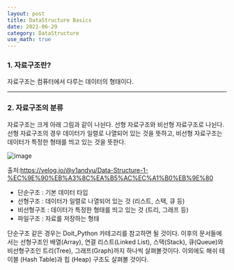 ```yaml
---
layout: post
title: DataStructure Basics
date: 2021-06-29
category: DataStructure
use_math: true
---
```


### 1. 자료구조란?

자료구조는 컴퓨터에서 다루는 데이터의 형태이다. 

---


### 2. 자료구조의 분류

자료구조는 크게 아래 그림과 같이 나뉜다. 선형 자료구조와 비선형 자료구조로 나뉜다. 선형 자료구조의 경우 데이터가 일렬로 나열되어 있는 것을 뜻하고, 비선형 자료구조는 데이터가 특정한 형태를 띄고 있는 것을 뜻한다.

![image](https://user-images.githubusercontent.com/61526722/123767140-3a86b200-d902-11eb-8388-6b82361eaf3c.png)

출처:https://velog.io/@y1andyu/Data-Structure-1-%EC%9E%90%EB%A3%8C%EA%B5%AC%EC%A1%B0%EB%9E%80

- 단순구조 : 기본 데이터 타입
- 선형구조 : 데이터가 일렬로 나열되어 있는 것 (리스트, 스택, 큐 등)
- 비선형구조 : 데이터가 특정한 형태를 띄고 있는 것 (트리, 그래프 등)
- 파일구조 : 자료를 저장하는 형태


단순구조 같은 경우는 Doit_Python 카테고리를 참고하면 될 것이다. 이후의 문서들에서는 선형구조인 배열(Array), 연결 리스트(Linked List), 스택(Stack), 큐(Queue)와 비선형구조인 트리(Tree), 그래프(Graph)까지 하나씩 살펴볼것이다. 이외에도 해쉬 테이블 (Hash Table)과 힙 (Heap) 구조도 살펴볼 것이다. 

